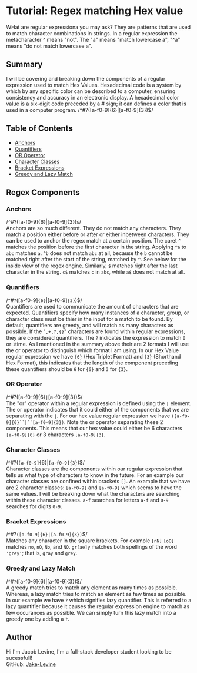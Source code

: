 # Tutorial: Regex matching Hex value

WHat are regular expressiona you may ask? They are patterns that are used to match character combinations in strings. In a regular expression the metacharacter ^ means "not". The "a" means "match lowercase a", "^a" means "do not match lowercase a".

## Summary
 I will be covering and breaking down the components of a regular expression used to match Hex Values. Hexadecimal code is a system by which by any specific color can be described to a computer, ensuring consistency and accuracy in an electronic display. A hexadecimal color value is a six-digit code preceded by a # sign; it can defines a color that is used in a computer program.
/^#?([a-f0-9]{6}|[a-f0-9]{3})$/

## Table of Contents

- [Anchors](#Anchors)
- [Quantifiers](#Quantifiers)
- [OR Operator](#Or-operator)
- [Character Classes](#Character-classes)
- [Bracket Expressions](#Bracket-expressions)
- [Greedy and Lazy Match](#Greedy-and-lazy-match)

## Regex Components

### Anchors

/`^`#?([a-f0-9]{6}|[a-f0-9]{3})`$`/  
Anchors are so much different. They do not match any characters. They match a position either before or after or either inbetween characters. They can be used to anchor the regex match at a certain position. The caret `^` matches the position before the first character in the string. Applying `^a` to `abc` matches `a`. `^b` does not match `abc` at all, because the `b` cannot be matched right after the start of the string, matched by `^`. See below for the inside view of the regex engine.
Similarly, `$` matches right after the last character in the string. `c$` matches `c` in `abc`, while `a$` does not match at all.

### Quantifiers

/^#`?`([a-f0-9]`{6}`|[a-f0-9]`{3}`)$/   
Quantifiers are used to communicate the amount of characters that are expected. Quantifiers specify how many instances of a character, group, or character class must be thier in the input for a match to be found. By default, quantifiers are greedy, and will match as many characters as possible. If the "`,+,?,{}`" characters are found within regular expressions, they are considered quantifiers. The `?` indicates the expression to match `0` or `1`time. As I mentioned in the summary above  their are 2 formats I will use the or operator to distinguish which format I am using. In our Hex Value regular expression we have `{6}` (Hex Triplet Format) and `{3}` (Shorthand Hex Format), this indicates that the length of the component preceding these quantifiers should be `6` for `{6}` and `3` for `{3}`.

### OR Operator

/^#?([a-f0-9]{6}`|`[a-f0-9]{3})$/  
The "or" operator within a regular expression is defined using the `|` element. The or operator indicates that it could either of the components that we are separating with the `|`. For our hex value regular expression we have `([a-f0-9]{6}``|``[a-f0-9]{3})`. Note the or operator separating these 2 components. This means that our hex value could either be 6 characters `[a-f0-9]{6}` or 3 characters `[a-f0-9]{3}`.

### Character Classes

/^#?(`[a-f0-9]`{6}|`[a-f0-9]{3}`)$/  
Character classes are the components within our regular expression that tells us what type of characters to know in the future. For an example our character classes are confined within brackets `[]`. An example that we have are 2 character classes: `[a-f0-9]` and `[a-f0-9]` which seems to have the same values. I will be breaking down what the characters are searching within these character classes. `a-f` searches for letters `a-f` and `0-9` searches for digits `0-9`.

### Bracket Expressions

/^#?`([a-f0-9]{6}|[a-f0-9]{3})`$/  
Matches any character in the square brackets. For example 	`[nN]` `[oO]` matches `no`, `nO`, `No`, and `NO`.
`gr[ae]y` matches both spellings of the word `'grey'`; that is, `gray` and `grey`.

### Greedy and Lazy Match

/^#`?`([a-f0-9]{6}|[a-f0-9]{3})$/  
A greedy match tries to match any element as many times as possible. Whereas, a lazy match tries to match an element as few times as possible. In our example we have `?` which signifies lazy quantifier. This is referred to a lazy quantifier because it causes the regular expression engine to match as few occurances as possible. We can simply turn this lazy match into a greedy one by adding a `?`.

## Author

Hi I'm Jacob Levine, I'm a full-stack developer student looking to be sucessfull!  
GitHub: [Jake-Levine](https://github.com/jjakelevine3500)
